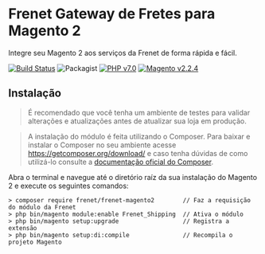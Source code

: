 # Frenet Gateway de Fretes para Magento 2
Integre seu Magento 2 aos serviços da Frenet de forma rápida e fácil.

[![Build Status](https://travis-ci.org/FrenetGatewaydeFretes/frenet-magento2.svg?branch=develop-quote-product)](https://travis-ci.org/FrenetGatewaydeFretes/frenet-magento2)
![Packagist](https://img.shields.io/packagist/dt/frenet/frenet-magento2)
[![PHP v7.0](https://img.shields.io/badge/php-v7.0-blue.svg)](http://www.php.net)
[![Magento v2.2.4](https://img.shields.io/badge/magento-v2.2.4-green.svg)](https://magento.com/)

## Instalação
> É recomendado que você tenha um ambiente de testes para validar alterações e atualizações antes de atualizar sua loja em produção.

> A instalação do módulo é feita utilizando o Composer. Para baixar e instalar o Composer no seu ambiente acesse https://getcomposer.org/download/ e caso tenha dúvidas de como utilizá-lo consulte a [documentação oficial do Composer](https://getcomposer.org/doc/).

Abra o terminal e navegue até o diretório raíz da sua instalação do Magento 2 e execute os seguintes comandos:

```
> composer require frenet/frenet-magento2        // Faz a requisição do módulo da Frenet
> php bin/magento module:enable Frenet_Shipping  // Ativa o módulo
> php bin/magento setup:upgrade                  // Registra a extensão
> php bin/magento setup:di:compile               // Recompila o projeto Magento
```
